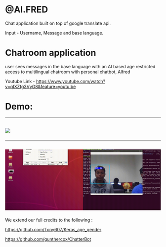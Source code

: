 # @Al.FRED
Chat application built on top of google translate api.

Input - Username, Message and base language.

# Chatroom application 

user sees messages in the base language with an AI based age restricted access to multilingual chatroom with personal chatbot, Alfred

Youtube Link - https://www.youtube.com/watch?v=qIXZfg3VyG8&feature=youtu.be


# Demo:
---------------------------------------------------------------------------------------------
![](ezgif.com-gif-maker.gif)
---------------------------------------------------------------------------------------------
---------------------------------------------------------------------------------------------
![](Age_Detection.gif)
---------------------------------------------------------------------------------------------

We extend our full credits to the following :

https://github.com/Tony607/Keras_age_gender

https://github.com/gunthercox/ChatterBot

